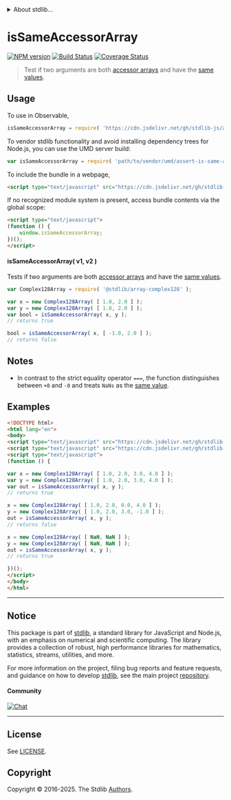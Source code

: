 <!--

@license Apache-2.0

Copyright (c) 2024 The Stdlib Authors.

Licensed under the Apache License, Version 2.0 (the "License");
you may not use this file except in compliance with the License.
You may obtain a copy of the License at

   http://www.apache.org/licenses/LICENSE-2.0

Unless required by applicable law or agreed to in writing, software
distributed under the License is distributed on an "AS IS" BASIS,
WITHOUT WARRANTIES OR CONDITIONS OF ANY KIND, either express or implied.
See the License for the specific language governing permissions and
limitations under the License.

-->


<details>
  <summary>
    About stdlib...
  </summary>
  <p>We believe in a future in which the web is a preferred environment for numerical computation. To help realize this future, we've built stdlib. stdlib is a standard library, with an emphasis on numerical and scientific computation, written in JavaScript (and C) for execution in browsers and in Node.js.</p>
  <p>The library is fully decomposable, being architected in such a way that you can swap out and mix and match APIs and functionality to cater to your exact preferences and use cases.</p>
  <p>When you use stdlib, you can be absolutely certain that you are using the most thorough, rigorous, well-written, studied, documented, tested, measured, and high-quality code out there.</p>
  <p>To join us in bringing numerical computing to the web, get started by checking us out on <a href="https://github.com/stdlib-js/stdlib">GitHub</a>, and please consider <a href="https://opencollective.com/stdlib">financially supporting stdlib</a>. We greatly appreciate your continued support!</p>
</details>

# isSameAccessorArray

[![NPM version][npm-image]][npm-url] [![Build Status][test-image]][test-url] [![Coverage Status][coverage-image]][coverage-url] <!-- [![dependencies][dependencies-image]][dependencies-url] -->

> Test if two arguments are both [accessor arrays][@stdlib/assert/is-accessor-array] and have the [same values][@stdlib/assert/is-same-value].



<section class="usage">

## Usage

To use in Observable,

```javascript
isSameAccessorArray = require( 'https://cdn.jsdelivr.net/gh/stdlib-js/assert-is-same-accessor-array@umd/browser.js' )
```

To vendor stdlib functionality and avoid installing dependency trees for Node.js, you can use the UMD server build:

```javascript
var isSameAccessorArray = require( 'path/to/vendor/umd/assert-is-same-accessor-array/index.js' )
```

To include the bundle in a webpage,

```html
<script type="text/javascript" src="https://cdn.jsdelivr.net/gh/stdlib-js/assert-is-same-accessor-array@umd/browser.js"></script>
```

If no recognized module system is present, access bundle contents via the global scope:

```html
<script type="text/javascript">
(function () {
    window.isSameAccessorArray;
})();
</script>
```

#### isSameAccessorArray( v1, v2 )

Tests if two arguments are both [accessor arrays][@stdlib/assert/is-accessor-array] and have the [same values][@stdlib/assert/is-same-value].

```javascript
var Complex128Array = require( '@stdlib/array-complex128' );

var x = new Complex128Array( [ 1.0, 2.0 ] );
var y = new Complex128Array( [ 1.0, 2.0 ] );
var bool = isSameAccessorArray( x, y );
// returns true

bool = isSameAccessorArray( x, [ -1.0, 2.0 ] );
// returns false
```

</section>

<!-- /.usage -->

<section class="notes">

## Notes

-   In contrast to the strict equality operator `===`, the function distinguishes between `+0` and `-0` and treats `NaNs` as the [same value][@stdlib/assert/is-same-value].

</section>

<!-- /.notes -->

<section class="examples">

## Examples

<!-- eslint no-undef: "error" -->

```html
<!DOCTYPE html>
<html lang="en">
<body>
<script type="text/javascript" src="https://cdn.jsdelivr.net/gh/stdlib-js/assert-is-same-accessor-array@umd/browser.js"></script>
<script type="text/javascript" src="https://cdn.jsdelivr.net/gh/stdlib-js/array-complex128@umd/browser.js"></script>
<script type="text/javascript">
(function () {

var x = new Complex128Array( [ 1.0, 2.0, 3.0, 4.0 ] );
var y = new Complex128Array( [ 1.0, 2.0, 3.0, 4.0 ] );
var out = isSameAccessorArray( x, y );
// returns true

x = new Complex128Array( [ 1.0, 2.0, 0.0, 4.0 ] );
y = new Complex128Array( [ 1.0, 2.0, 3.0, -1.0 ] );
out = isSameAccessorArray( x, y );
// returns false

x = new Complex128Array( [ NaN, NaN ] );
y = new Complex128Array( [ NaN, NaN ] );
out = isSameAccessorArray( x, y );
// returns true

})();
</script>
</body>
</html>
```

</section>

<!-- /.examples -->

<!-- Section for related `stdlib` packages. Do not manually edit this section, as it is automatically populated. -->

<section class="related">

</section>

<!-- /.related -->

<!-- Section for all links. Make sure to keep an empty line after the `section` element and another before the `/section` close. -->


<section class="main-repo" >

* * *

## Notice

This package is part of [stdlib][stdlib], a standard library for JavaScript and Node.js, with an emphasis on numerical and scientific computing. The library provides a collection of robust, high performance libraries for mathematics, statistics, streams, utilities, and more.

For more information on the project, filing bug reports and feature requests, and guidance on how to develop [stdlib][stdlib], see the main project [repository][stdlib].

#### Community

[![Chat][chat-image]][chat-url]

---

## License

See [LICENSE][stdlib-license].


## Copyright

Copyright &copy; 2016-2025. The Stdlib [Authors][stdlib-authors].

</section>

<!-- /.stdlib -->

<!-- Section for all links. Make sure to keep an empty line after the `section` element and another before the `/section` close. -->

<section class="links">

[npm-image]: http://img.shields.io/npm/v/@stdlib/assert-is-same-accessor-array.svg
[npm-url]: https://npmjs.org/package/@stdlib/assert-is-same-accessor-array

[test-image]: https://github.com/stdlib-js/assert-is-same-accessor-array/actions/workflows/test.yml/badge.svg?branch=main
[test-url]: https://github.com/stdlib-js/assert-is-same-accessor-array/actions/workflows/test.yml?query=branch:main

[coverage-image]: https://img.shields.io/codecov/c/github/stdlib-js/assert-is-same-accessor-array/main.svg
[coverage-url]: https://codecov.io/github/stdlib-js/assert-is-same-accessor-array?branch=main

<!--

[dependencies-image]: https://img.shields.io/david/stdlib-js/assert-is-same-accessor-array.svg
[dependencies-url]: https://david-dm.org/stdlib-js/assert-is-same-accessor-array/main

-->

[chat-image]: https://img.shields.io/gitter/room/stdlib-js/stdlib.svg
[chat-url]: https://app.gitter.im/#/room/#stdlib-js_stdlib:gitter.im

[stdlib]: https://github.com/stdlib-js/stdlib

[stdlib-authors]: https://github.com/stdlib-js/stdlib/graphs/contributors

[umd]: https://github.com/umdjs/umd
[es-module]: https://developer.mozilla.org/en-US/docs/Web/JavaScript/Guide/Modules

[deno-url]: https://github.com/stdlib-js/assert-is-same-accessor-array/tree/deno
[deno-readme]: https://github.com/stdlib-js/assert-is-same-accessor-array/blob/deno/README.md
[umd-url]: https://github.com/stdlib-js/assert-is-same-accessor-array/tree/umd
[umd-readme]: https://github.com/stdlib-js/assert-is-same-accessor-array/blob/umd/README.md
[esm-url]: https://github.com/stdlib-js/assert-is-same-accessor-array/tree/esm
[esm-readme]: https://github.com/stdlib-js/assert-is-same-accessor-array/blob/esm/README.md
[branches-url]: https://github.com/stdlib-js/assert-is-same-accessor-array/blob/main/branches.md

[stdlib-license]: https://raw.githubusercontent.com/stdlib-js/assert-is-same-accessor-array/main/LICENSE

[@stdlib/assert/is-same-value]: https://github.com/stdlib-js/assert-is-same-value/tree/umd

[@stdlib/assert/is-accessor-array]: https://github.com/stdlib-js/assert-is-accessor-array/tree/umd

<!-- <related-links> -->

<!-- </related-links> -->

</section>

<!-- /.links -->
